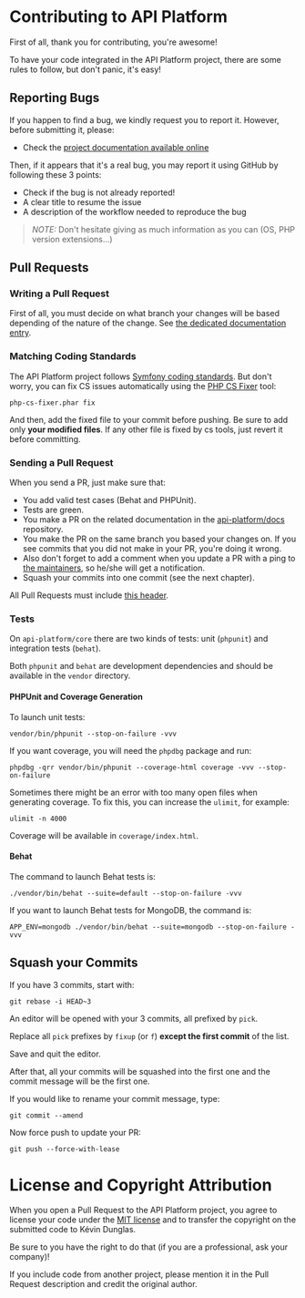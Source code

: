 # Contributing to API Platform

First of all, thank you for contributing, you're awesome!

To have your code integrated in the API Platform project, there are some rules to follow, but don't panic, it's easy!

## Reporting Bugs

If you happen to find a bug, we kindly request you to report it. However, before submitting it, please:

* Check the [project documentation available online](https://api-platform.com/docs/)

Then, if it appears that it's a real bug, you may report it using GitHub by following these 3 points:

* Check if the bug is not already reported!
* A clear title to resume the issue
* A description of the workflow needed to reproduce the bug

> _NOTE:_ Don't hesitate giving as much information as you can (OS, PHP version extensions...)

## Pull Requests

### Writing a Pull Request

First of all, you must decide on what branch your changes will be based depending of the nature of the change.
See [the dedicated documentation entry](https://api-platform.com/docs/extra/releases/).

### Matching Coding Standards

The API Platform project follows [Symfony coding standards](https://symfony.com/doc/current/contributing/code/standards.html).
But don't worry, you can fix CS issues automatically using the [PHP CS Fixer](http://cs.sensiolabs.org/) tool:

```shell
php-cs-fixer.phar fix
```

And then, add the fixed file to your commit before pushing.
Be sure to add only **your modified files**. If any other file is fixed by cs tools, just revert it before committing.

### Sending a Pull Request

When you send a PR, just make sure that:

* You add valid test cases (Behat and PHPUnit).
* Tests are green.
* You make a PR on the related documentation in the [api-platform/docs](https://github.com/api-platform/docs) repository.
* You make the PR on the same branch you based your changes on. If you see commits
that you did not make in your PR, you're doing it wrong.
* Also don't forget to add a comment when you update a PR with a ping to [the maintainers](https://github.com/orgs/api-platform/people), so he/she will get a notification.
* Squash your commits into one commit (see the next chapter).

All Pull Requests must include [this header](.github/PULL_REQUEST_TEMPLATE.md).

### Tests

On `api-platform/core` there are two kinds of tests: unit (`phpunit`) and integration tests (`behat`).

Both `phpunit` and `behat` are development dependencies and should be available in the `vendor` directory.

#### PHPUnit and Coverage Generation

To launch unit tests:

```shell
vendor/bin/phpunit --stop-on-failure -vvv
```

If you want coverage, you will need the `phpdbg` package and run:

```shell
phpdbg -qrr vendor/bin/phpunit --coverage-html coverage -vvv --stop-on-failure
```

Sometimes there might be an error with too many open files when generating coverage. To fix this, you can increase the `ulimit`, for example:

```shell
ulimit -n 4000
```

Coverage will be available in `coverage/index.html`.

#### Behat

The command to launch Behat tests is:

```shell
./vendor/bin/behat --suite=default --stop-on-failure -vvv
```

If you want to launch Behat tests for MongoDB, the command is:

```shell
APP_ENV=mongodb ./vendor/bin/behat --suite=mongodb --stop-on-failure -vvv
```

## Squash your Commits

If you have 3 commits, start with:

```shell
git rebase -i HEAD~3
```

An editor will be opened with your 3 commits, all prefixed by `pick`.

Replace all `pick` prefixes by `fixup` (or `f`) **except the first commit** of the list.

Save and quit the editor.

After that, all your commits will be squashed into the first one and the commit message will be the first one.

If you would like to rename your commit message, type:

```shell
git commit --amend
```

Now force push to update your PR:

```shell
git push --force-with-lease
```

# License and Copyright Attribution

When you open a Pull Request to the API Platform project, you agree to license your code under the [MIT license](LICENSE)
and to transfer the copyright on the submitted code to Kévin Dunglas.

Be sure to you have the right to do that (if you are a professional, ask your company)!

If you include code from another project, please mention it in the Pull Request description and credit the original author.
